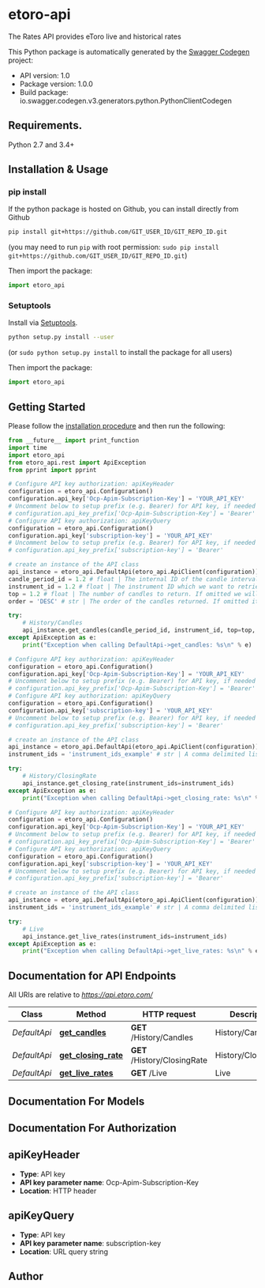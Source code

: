 # etoro-api
The Rates API provides eToro live and historical rates

This Python package is automatically generated by the [Swagger Codegen](https://github.com/swagger-api/swagger-codegen) project:

- API version: 1.0
- Package version: 1.0.0
- Build package: io.swagger.codegen.v3.generators.python.PythonClientCodegen

## Requirements.

Python 2.7 and 3.4+

## Installation & Usage
### pip install

If the python package is hosted on Github, you can install directly from Github

```sh
pip install git+https://github.com/GIT_USER_ID/GIT_REPO_ID.git
```
(you may need to run `pip` with root permission: `sudo pip install git+https://github.com/GIT_USER_ID/GIT_REPO_ID.git`)

Then import the package:
```python
import etoro_api 
```

### Setuptools

Install via [Setuptools](http://pypi.python.org/pypi/setuptools).

```sh
python setup.py install --user
```
(or `sudo python setup.py install` to install the package for all users)

Then import the package:
```python
import etoro_api
```

## Getting Started

Please follow the [installation procedure](#installation--usage) and then run the following:

```python
from __future__ import print_function
import time
import etoro_api
from etoro_api.rest import ApiException
from pprint import pprint

# Configure API key authorization: apiKeyHeader
configuration = etoro_api.Configuration()
configuration.api_key['Ocp-Apim-Subscription-Key'] = 'YOUR_API_KEY'
# Uncomment below to setup prefix (e.g. Bearer) for API key, if needed
# configuration.api_key_prefix['Ocp-Apim-Subscription-Key'] = 'Bearer'
# Configure API key authorization: apiKeyQuery
configuration = etoro_api.Configuration()
configuration.api_key['subscription-key'] = 'YOUR_API_KEY'
# Uncomment below to setup prefix (e.g. Bearer) for API key, if needed
# configuration.api_key_prefix['subscription-key'] = 'Bearer'

# create an instance of the API class
api_instance = etoro_api.DefaultApi(etoro_api.ApiClient(configuration))
candle_period_id = 1.2 # float | The internal ID of the candle interval. For the full values see the metadata <a href=\"/docs/services/5784e8446361c811ccfdf536/operations/5785c91b6361c80d884cfce9\">Candle Periods API</a>
instrument_id = 1.2 # float | The instrument ID which we want to retrieve the candles. For the full list of instruments see the metadata <a href=\"/docs/services/5784e8446361c811ccfdf536/operations/5784f6ee6361c811ccfdf53b\">Instruments API</a>
top = 1.2 # float | The number of candles to return. If omitted we will return 100 candles (optional)
order = 'DESC' # str | The order of the candles returned. If omitted it will be returned in a descending order (optional) (default to DESC)

try:
    # History/Candles
    api_instance.get_candles(candle_period_id, instrument_id, top=top, order=order)
except ApiException as e:
    print("Exception when calling DefaultApi->get_candles: %s\n" % e)

# Configure API key authorization: apiKeyHeader
configuration = etoro_api.Configuration()
configuration.api_key['Ocp-Apim-Subscription-Key'] = 'YOUR_API_KEY'
# Uncomment below to setup prefix (e.g. Bearer) for API key, if needed
# configuration.api_key_prefix['Ocp-Apim-Subscription-Key'] = 'Bearer'
# Configure API key authorization: apiKeyQuery
configuration = etoro_api.Configuration()
configuration.api_key['subscription-key'] = 'YOUR_API_KEY'
# Uncomment below to setup prefix (e.g. Bearer) for API key, if needed
# configuration.api_key_prefix['subscription-key'] = 'Bearer'

# create an instance of the API class
api_instance = etoro_api.DefaultApi(etoro_api.ApiClient(configuration))
instrument_ids = 'instrument_ids_example' # str | A comma delimited list of instrument ids. For the full list of instrument IDs refer to the <a href=\"/docs/services/5784e8446361c811ccfdf536/operations/5784f6ee6361c811ccfdf53b\">Instruments API</a> (optional)

try:
    # History/ClosingRate
    api_instance.get_closing_rate(instrument_ids=instrument_ids)
except ApiException as e:
    print("Exception when calling DefaultApi->get_closing_rate: %s\n" % e)

# Configure API key authorization: apiKeyHeader
configuration = etoro_api.Configuration()
configuration.api_key['Ocp-Apim-Subscription-Key'] = 'YOUR_API_KEY'
# Uncomment below to setup prefix (e.g. Bearer) for API key, if needed
# configuration.api_key_prefix['Ocp-Apim-Subscription-Key'] = 'Bearer'
# Configure API key authorization: apiKeyQuery
configuration = etoro_api.Configuration()
configuration.api_key['subscription-key'] = 'YOUR_API_KEY'
# Uncomment below to setup prefix (e.g. Bearer) for API key, if needed
# configuration.api_key_prefix['subscription-key'] = 'Bearer'

# create an instance of the API class
api_instance = etoro_api.DefaultApi(etoro_api.ApiClient(configuration))
instrument_ids = 'instrument_ids_example' # str | A comma delimited list of instrument ids. For the full list of instrument IDs refer to the <a href=\"/docs/services/5784e8446361c811ccfdf536/operations/5784f6ee6361c811ccfdf53b\">Instruments API</a> (optional)

try:
    # Live
    api_instance.get_live_rates(instrument_ids=instrument_ids)
except ApiException as e:
    print("Exception when calling DefaultApi->get_live_rates: %s\n" % e)
```

## Documentation for API Endpoints

All URIs are relative to *https://api.etoro.com/*

Class | Method | HTTP request | Description
------------ | ------------- | ------------- | -------------
*DefaultApi* | [**get_candles**](docs/DefaultApi.md#get_candles) | **GET** /History/Candles | History/Candles
*DefaultApi* | [**get_closing_rate**](docs/DefaultApi.md#get_closing_rate) | **GET** /History/ClosingRate | History/ClosingRate
*DefaultApi* | [**get_live_rates**](docs/DefaultApi.md#get_live_rates) | **GET** /Live | Live

## Documentation For Models


## Documentation For Authorization


## apiKeyHeader

- **Type**: API key
- **API key parameter name**: Ocp-Apim-Subscription-Key
- **Location**: HTTP header

## apiKeyQuery

- **Type**: API key
- **API key parameter name**: subscription-key
- **Location**: URL query string


## Author



